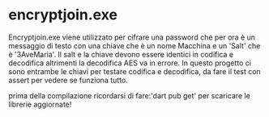 # encryptjoin.exe

Encryptjoin.exe viene utilizzato per cifrare una password che per ora è un messaggio di testo con una chiave che è un nome Macchina e un 'Salt' che è '3AveMaria'.
Il salt e la chiave devono essere identici in codifica e decodifica altrimenti la decodifica AES va in errore.
In questo progetto ci sono entrambe le chiavi per testare codifica e decodifica, da fare il test con assert per vedere se funziona tutto.

prima della compilazione ricordarsi di fare:'dart pub get' per scaricare le librerie aggiornate!
